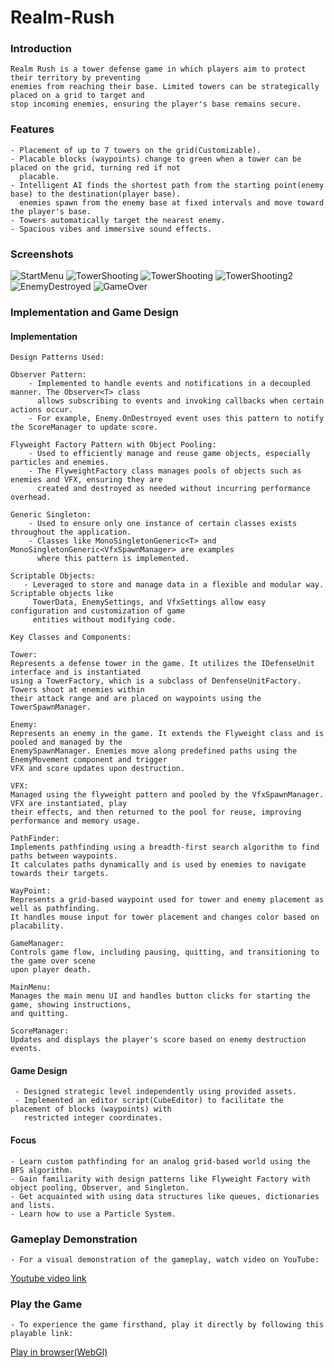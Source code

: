 # Realm-Rush

### Introduction
    Realm Rush is a tower defense game in which players aim to protect their territory by preventing 
    enemies from reaching their base. Limited towers can be strategically placed on a grid to target and
    stop incoming enemies, ensuring the player's base remains secure.

### Features
    - Placement of up to 7 towers on the grid(Customizable).
    - Placable blocks (waypoints) change to green when a tower can be placed on the grid, turning red if not 
      placable.
    - Intelligent AI finds the shortest path from the starting point(enemy base) to the destination(player base).
      enemies spawn from the enemy base at fixed intervals and move toward the player's base.
    - Towers automatically target the nearest enemy.
    - Spacious vibes and immersive sound effects.
    
### Screenshots

   ![StartMenu](./Screenshots/MainMenu.png)
   ![TowerShooting](./Screenshots/TowerShooting4.png)
   ![TowerShooting](./Screenshots/TowerShooting.png)
   ![TowerShooting2](./Screenshots/TowerShooting2.png)
   ![EnemyDestroyed](./Screenshots/EnemyDestroyed.png)
   ![GameOver](./Screenshots/GameOver.png)

   
### Implementation and Game Design
#### Implementation
    Design Patterns Used:
    
    Observer Pattern: 
        - Implemented to handle events and notifications in a decoupled manner. The Observer<T> class 
          allows subscribing to events and invoking callbacks when certain actions occur. 
        - For example, Enemy.OnDestroyed event uses this pattern to notify the ScoreManager to update score.

    Flyweight Factory Pattern with Object Pooling: 
        - Used to efficiently manage and reuse game objects, especially particles and enemies. 
        - The FlyweightFactory class manages pools of objects such as enemies and VFX, ensuring they are 
          created and destroyed as needed without incurring performance overhead.
          
    Generic Singleton:
        - Used to ensure only one instance of certain classes exists throughout the application. 
        - Classes like MonoSingletonGeneric<T> and MonoSingletonGeneric<VfxSpawnManager> are examples
          where this pattern is implemented.
          
    Scriptable Objects: 
       - Leveraged to store and manage data in a flexible and modular way. Scriptable objects like 
         TowerData, EnemySettings, and VfxSettings allow easy configuration and customization of game 
         entities without modifying code.

    Key Classes and Components:

    Tower: 
    Represents a defense tower in the game. It utilizes the IDefenseUnit interface and is instantiated
    using a TowerFactory, which is a subclass of DenfenseUnitFactory. Towers shoot at enemies within 
    their attack range and are placed on waypoints using the TowerSpawnManager.

    Enemy: 
    Represents an enemy in the game. It extends the Flyweight class and is pooled and managed by the
    EnemySpawnManager. Enemies move along predefined paths using the EnemyMovement component and trigger 
    VFX and score updates upon destruction.

    VFX: 
    Managed using the flyweight pattern and pooled by the VfxSpawnManager. VFX are instantiated, play 
    their effects, and then returned to the pool for reuse, improving performance and memory usage.

    PathFinder:
    Implements pathfinding using a breadth-first search algorithm to find paths between waypoints.
    It calculates paths dynamically and is used by enemies to navigate towards their targets.

    WayPoint:
    Represents a grid-based waypoint used for tower and enemy placement as well as pathfinding. 
    It handles mouse input for tower placement and changes color based on placability.

    GameManager: 
    Controls game flow, including pausing, quitting, and transitioning to the game over scene 
    upon player death.

    MainMenu: 
    Manages the main menu UI and handles button clicks for starting the game, showing instructions,
    and quitting.

    ScoreManager: 
    Updates and displays the player's score based on enemy destruction events.

 
 #### Game Design
     - Designed strategic level independently using provided assets.
     - Implemented an editor script(CubeEditor) to facilitate the placement of blocks (waypoints) with 
       restricted integer coordinates.
       
#### Focus
    - Learn custom pathfinding for an analog grid-based world using the BFS algorithm.
    - Gain familiarity with design patterns like Flyweight Factory with object pooling, Observer, and Singleton.
    - Get acquainted with using data structures like queues, dictionaries and lists.
    - Learn how to use a Particle System.
    
### Gameplay Demonstration
    - For a visual demonstration of the gameplay, watch video on YouTube:
 [Youtube video link](https://youtu.be/cmyqPkxtXsE)

### Play the Game
    - To experience the game firsthand, play it directly by following this playable link:
[Play in browser(WebGl)](https://rahul-pargi.itch.io/realm-rush)
